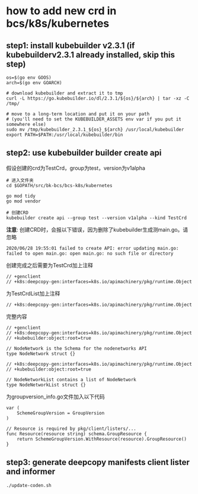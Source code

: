 # how to add new crd in bcs/k8s/kubernetes

## step1: install kubebuilder v2.3.1 (if kubebuilderv2.3.1 already installed, skip this step)

```shell
os=$(go env GOOS)
arch=$(go env GOARCH)

# download kubebuilder and extract it to tmp
curl -L https://go.kubebuilder.io/dl/2.3.1/${os}/${arch} | tar -xz -C /tmp/

# move to a long-term location and put it on your path
# (you'll need to set the KUBEBUILDER_ASSETS env var if you put it somewhere else)
sudo mv /tmp/kubebuilder_2.3.1_${os}_${arch} /usr/local/kubebuilder
export PATH=$PATH:/usr/local/kubebuilder/bin
```

## step2: use kubebuilder builder create api

假设创建的crd为TestCrd，group为test，version为v1alpha

```shell
# 进入文件夹
cd $GOPATH/src/bk-bcs/bcs-k8s/kubernetes

go mod tidy
go mod vendor

# 创建CRD
kubebuilder create api --group test --version v1alpha --kind TestCrd
```

**注意**: 创建CRD时，会报以下错误，因为删除了kubebuilder生成测main.go。请忽略

```shell
2020/06/28 19:55:01 failed to create API: error updating main.go: failed to open main.go: open main.go: no such file or directory
```

创建完成之后需要为TestCrd加上注释

```golang
// +genclient
// +k8s:deepcopy-gen:interfaces=k8s.io/apimachinery/pkg/runtime.Object
```

为TestCrdList加上注释

```golang
// +k8s:deepcopy-gen:interfaces=k8s.io/apimachinery/pkg/runtime.Object
```

完整内容
```golang
// +genclient
// +k8s:deepcopy-gen:interfaces=k8s.io/apimachinery/pkg/runtime.Object
// +kubebuilder:object:root=true

// NodeNetwork is the Schema for the nodenetworks API
type NodeNetwork struct {}

// +k8s:deepcopy-gen:interfaces=k8s.io/apimachinery/pkg/runtime.Object
// +kubebuilder:object:root=true

// NodeNetworkList contains a list of NodeNetwork
type NodeNetworkList struct {}
```

为groupversion_info.go文件加入以下代码
```golang
var (
	SchemeGroupVersion = GroupVersion
)

// Resource is required by pkg/client/listers/...
func Resource(resource string) schema.GroupResource {
	return SchemeGroupVersion.WithResource(resource).GroupResource()
}
```

## step3: generate deepcopy manifests client lister and informer

```shell
./update-coden.sh
```
